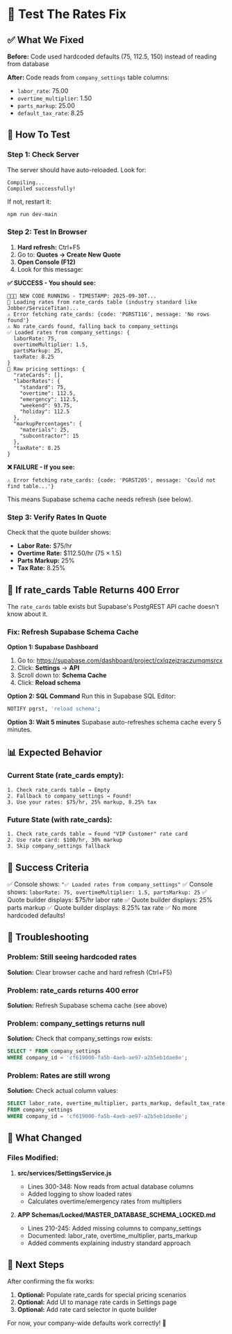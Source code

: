 # 🧪 Test The Rates Fix

## ✅ What We Fixed

**Before:** Code used hardcoded defaults (75, 112.5, 150) instead of reading from database

**After:** Code reads from `company_settings` table columns:
- `labor_rate`: 75.00
- `overtime_multiplier`: 1.50
- `parts_markup`: 25.00
- `default_tax_rate`: 8.25

## 🧪 How To Test

### **Step 1: Check Server**
The server should have auto-reloaded. Look for:
```
Compiling...
Compiled successfully!
```

If not, restart it:
```bash
npm run dev-main
```

### **Step 2: Test In Browser**
1. **Hard refresh:** Ctrl+F5
2. Go to: **Quotes → Create New Quote**
3. **Open Console (F12)**
4. Look for this message:

**✅ SUCCESS - You should see:**
```
🚀🚀🚀 NEW CODE RUNNING - TIMESTAMP: 2025-09-30T...
🔧 Loading rates from rate_cards table (industry standard like Jobber/ServiceTitan)...
⚠️ Error fetching rate_cards: {code: 'PGRST116', message: 'No rows found'}
⚠️ No rate_cards found, falling back to company_settings
✅ Loaded rates from company_settings: {
  laborRate: 75,
  overtimeMultiplier: 1.5,
  partsMarkup: 25,
  taxRate: 8.25
}
🔧 Raw pricing settings: {
  "rateCards": [],
  "laborRates": {
    "standard": 75,
    "overtime": 112.5,
    "emergency": 112.5,
    "weekend": 93.75,
    "holiday": 112.5
  },
  "markupPercentages": {
    "materials": 25,
    "subcontractor": 15
  },
  "taxRate": 8.25
}
```

**❌ FAILURE - If you see:**
```
⚠️ Error fetching rate_cards: {code: 'PGRST205', message: 'Could not find table...'}
```
This means Supabase schema cache needs refresh (see below).

### **Step 3: Verify Rates In Quote**
Check that the quote builder shows:
- **Labor Rate:** $75/hr
- **Overtime Rate:** $112.50/hr (75 × 1.5)
- **Parts Markup:** 25%
- **Tax Rate:** 8.25%

## 🔧 If rate_cards Table Returns 400 Error

The `rate_cards` table exists but Supabase's PostgREST API cache doesn't know about it.

### **Fix: Refresh Supabase Schema Cache**

**Option 1: Supabase Dashboard**
1. Go to: https://supabase.com/dashboard/project/cxlqzejzraczumqmsrcx
2. Click: **Settings** → **API**
3. Scroll down to: **Schema Cache**
4. Click: **Reload schema**

**Option 2: SQL Command**
Run this in Supabase SQL Editor:
```sql
NOTIFY pgrst, 'reload schema';
```

**Option 3: Wait 5 minutes**
Supabase auto-refreshes schema cache every 5 minutes.

## 📊 Expected Behavior

### **Current State (rate_cards empty):**
```
1. Check rate_cards table → Empty
2. Fallback to company_settings → Found!
3. Use your rates: $75/hr, 25% markup, 8.25% tax
```

### **Future State (with rate_cards):**
```
1. Check rate_cards table → Found "VIP Customer" rate card
2. Use rate card: $100/hr, 30% markup
3. Skip company_settings fallback
```

## 🎯 Success Criteria

✅ Console shows: `"✅ Loaded rates from company_settings"`
✅ Console shows: `laborRate: 75, overtimeMultiplier: 1.5, partsMarkup: 25`
✅ Quote builder displays: $75/hr labor rate
✅ Quote builder displays: 25% parts markup
✅ Quote builder displays: 8.25% tax rate
✅ No more hardcoded defaults!

## 🐛 Troubleshooting

### **Problem: Still seeing hardcoded rates**
**Solution:** Clear browser cache and hard refresh (Ctrl+F5)

### **Problem: rate_cards returns 400 error**
**Solution:** Refresh Supabase schema cache (see above)

### **Problem: company_settings returns null**
**Solution:** Check that company_settings row exists:
```sql
SELECT * FROM company_settings 
WHERE company_id = 'cf619000-fa5b-4aeb-ae97-a2b5eb1dae8e';
```

### **Problem: Rates are still wrong**
**Solution:** Check actual column values:
```sql
SELECT labor_rate, overtime_multiplier, parts_markup, default_tax_rate
FROM company_settings 
WHERE company_id = 'cf619000-fa5b-4aeb-ae97-a2b5eb1dae8e';
```

## 📝 What Changed

### **Files Modified:**

1. **src/services/SettingsService.js**
   - Lines 300-348: Now reads from actual database columns
   - Added logging to show loaded rates
   - Calculates overtime/emergency rates from multipliers

2. **APP Schemas/Locked/MASTER_DATABASE_SCHEMA_LOCKED.md**
   - Lines 210-245: Added missing columns to company_settings
   - Documented: labor_rate, overtime_multiplier, parts_markup
   - Added comments explaining industry standard approach

## 🚀 Next Steps

After confirming the fix works:

1. **Optional:** Populate rate_cards for special pricing scenarios
2. **Optional:** Add UI to manage rate cards in Settings page
3. **Optional:** Add rate card selector in quote builder

For now, your company-wide defaults work correctly! 🎉

